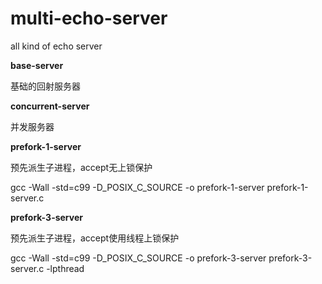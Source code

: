 # multi-echo-server
all kind of echo server

**base-server** 

基础的回射服务器

**concurrent-server**

并发服务器

**prefork-1-server**

预先派生子进程，accept无上锁保护

gcc -Wall -std=c99 -D_POSIX_C_SOURCE -o prefork-1-server prefork-1-server.c

**prefork-3-server** 

预先派生子进程，accept使用线程上锁保护

gcc -Wall -std=c99 -D_POSIX_C_SOURCE -o prefork-3-server prefork-3-server.c -lpthread

